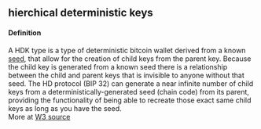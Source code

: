 ## hierchical deterministic keys

<h4>Definition</h4><p>A HDK type is a type of deterministic bitcoin wallet derived from a known <a href="seed">seed</a>, that allow for the creation of child keys from the parent key. Because the child key is generated from a known seed there is a relationship between the child and parent keys that is invisible to anyone without that seed. The HD protocol (BIP 32) can generate a near infinite number of child keys from a deterministically-generated seed (chain code) from its parent, providing the functionality of being able to recreate those exact same child keys as long as you have the seed.<br>More at <a href="https://www.w3.org/2016/04/blockchain-workshop/interest/robles.html">W3 source</a></p>

